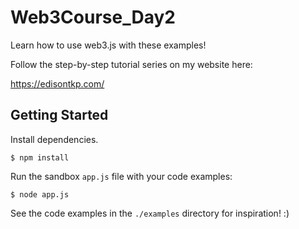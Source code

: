 # Web3Course_Day2

Learn how to use web3.js with these examples!

Follow the step-by-step tutorial series on my website here:

https://edisontkp.com/

## Getting Started

Install dependencies.

`$ npm install`

Run the sandbox `app.js` file with your code examples:

`$ node app.js`

See the code examples in the `./examples` directory for inspiration! :)
